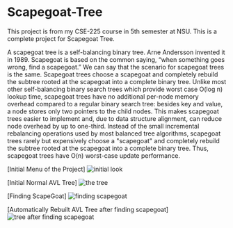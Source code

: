 # Scapegoat-Tree
This project is from my CSE-225 course in 5th semester at NSU. This is a complete project for Scapegoat Tree.

A scapegoat tree is a self-balancing binary tree. Arne Andersson invented it in 1989. Scapegoat is based on the common saying, “when something goes wrong, find a scapegoat.” We can say that the scenario for scapegoat trees is the same. Scapegoat trees choose a scapegoat and completely rebuild the subtree rooted at the scapegoat into a complete binary tree.
Unlike most other self-balancing binary search trees which provide worst case O(log n) lookup time, scapegoat trees have no additional per-node memory overhead compared to a regular binary search tree: besides key and value, a node stores only two pointers to the child nodes. This makes scapegoat trees easier to implement and, due to data structure alignment, can reduce node overhead by up to one-third.
Instead of the small incremental rebalancing operations used by most balanced tree algorithms, scapegoat trees rarely but expensively choose a "scapegoat" and completely rebuild the subtree rooted at the scapegoat into a complete binary tree. Thus, scapegoat trees have O(n) worst-case update performance.

[Initial Menu of the Project]
![initial look](https://user-images.githubusercontent.com/62169118/168446997-17698c08-6ed8-47b5-8386-d0752d506221.PNG)

[Initial Normal AVL Tree]
![the tree](https://user-images.githubusercontent.com/62169118/168446971-92cba29b-cd01-4a6c-8db4-79fbcfae8268.PNG)

[Finding ScapeGoat]
![finding scapegoat](https://user-images.githubusercontent.com/62169118/168447041-d3abb621-e62f-4c41-8745-7d59d3fc427e.PNG)

[Automatically Rebuilt AVL Tree after finding scapegoat]
![tree after finding scapegoat](https://user-images.githubusercontent.com/62169118/168447045-69b5c412-1904-4f03-9ec9-8d408608eee1.PNG)

